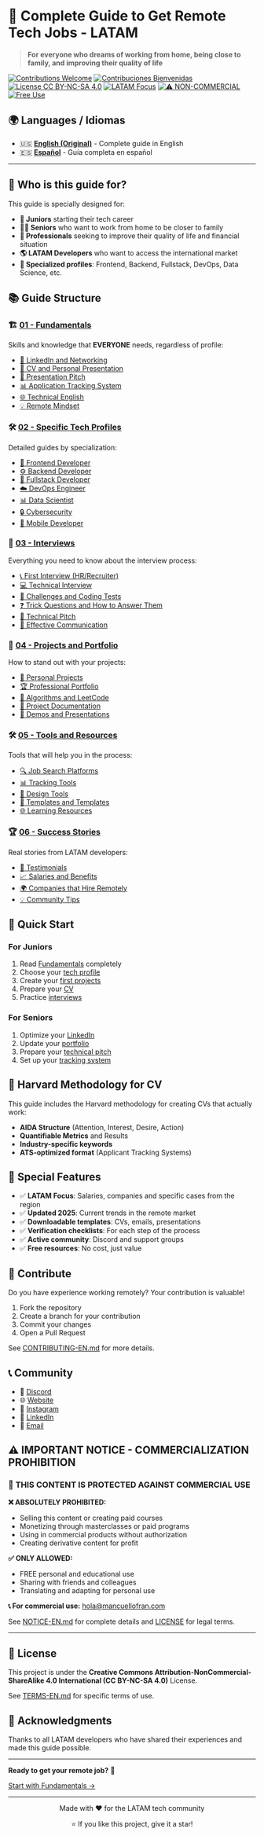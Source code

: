 # 🚀 Complete Guide to Get Remote Tech Jobs - LATAM

> **For everyone who dreams of working from home, being close to family, and improving their quality of life**

[![Contributions Welcome](https://img.shields.io/badge/Contributions-Welcome-brightgreen.svg)](CONTRIBUTING-EN.md)
[![Contribuciones Bienvenidas](https://img.shields.io/badge/Contribuciones-Bienvenidas-brightgreen.svg)](CONTRIBUTING.md)
[![License CC BY-NC-SA 4.0](https://img.shields.io/badge/License-CC%20BY--NC--SA%204.0-blue.svg)](LICENSE)
[![LATAM Focus](https://img.shields.io/badge/Focus-LATAM-orange.svg)]()
[![⚠️ NON-COMMERCIAL](https://img.shields.io/badge/⚠️-NON--COMMERCIAL-red.svg)](NOTICE-EN.md)
[![Free Use](https://img.shields.io/badge/Use-Free-brightgreen.svg)]()

## 🌍 **Languages / Idiomas**

- 🇺🇸 **[English (Original)](README-EN.md)** - Complete guide in English
- 🇪🇸 **[Español](README.md)** - Guía completa en español

---

## 🎯 Who is this guide for?

This guide is specially designed for:

- **👶 Juniors** starting their tech career
- **👨‍💻 Seniors** who want to work from home to be closer to family
- **💼 Professionals** seeking to improve their quality of life and financial situation
- **🌎 LATAM Developers** who want to access the international market
- **🎨 Specialized profiles**: Frontend, Backend, Fullstack, DevOps, Data Science, etc.

## 📚 Guide Structure

### 🏗️ [01 - Fundamentals](./01-fundamentos/)
Skills and knowledge that **EVERYONE** needs, regardless of profile:

- [📱 LinkedIn and Networking](./01-fundamentos/linkedin-networking.md)
- [💼 CV and Personal Presentation](./01-fundamentos/cv-presentacion.md)
- [🎯 Presentation Pitch](./01-fundamentos/pitch-presentacion.md)
- [📊 Application Tracking System](./01-fundamentos/seguimiento-postulaciones.md)
- [🌐 Technical English](./01-fundamentos/ingles-tecnico.md)
- [💡 Remote Mindset](./01-fundamentos/mindset-remoto.md)

### 🛠️ [02 - Specific Tech Profiles](./02-perfiles-tech/)
Detailed guides by specialization:

- [🎨 Frontend Developer](./02-perfiles-tech/frontend.md)
- [⚙️ Backend Developer](./02-perfiles-tech/backend.md)
- [🔄 Fullstack Developer](./02-perfiles-tech/fullstack.md)
- [☁️ DevOps Engineer](./02-perfiles-tech/devops.md)
- [📊 Data Scientist](./02-perfiles-tech/data-science.md)
- [🔒 Cybersecurity](./02-perfiles-tech/cybersecurity.md)
- [📱 Mobile Developer](./02-perfiles-tech/mobile.md)

### 🎤 [03 - Interviews](./03-entrevistas/)
Everything you need to know about the interview process:

- [📞 First Interview (HR/Recruiter)](./03-entrevistas/primera-entrevista.md)
- [💻 Technical Interview](./03-entrevistas/entrevista-tecnica.md)
- [🧩 Challenges and Coding Tests](./03-entrevistas/challenges-coding.md)
- [❓ Trick Questions and How to Answer Them](./03-entrevistas/preguntas-trampa.md)
- [🎯 Technical Pitch](./03-entrevistas/pitch-tecnico.md)
- [💬 Effective Communication](./03-entrevistas/comunicacion-efectiva.md)

### 🎯 [04 - Projects and Portfolio](./04-recursos/)
How to stand out with your projects:

- [💼 Personal Projects](./04-recursos/proyectos-personales.md)
- [🏆 Professional Portfolio](./04-recursos/portfolio-profesional.md)
- [🧮 Algorithms and LeetCode](./04-recursos/algoritmos-leetcode.md)
- [📝 Project Documentation](./04-recursos/documentacion-proyectos.md)
- [🎥 Demos and Presentations](./04-recursos/demos-presentaciones.md)

### 🛠️ [05 - Tools and Resources](./05-herramientas/)
Tools that will help you in the process:

- [🔍 Job Search Platforms](./05-herramientas/plataformas-busqueda.md)
- [📊 Tracking Tools](./05-herramientas/herramientas-seguimiento.md)
- [🎨 Design Tools](./05-herramientas/herramientas-diseno.md)
- [📝 Templates and Templates](./05-herramientas/templates-plantillas.md)
- [🌐 Learning Resources](./05-herramientas/recursos-aprendizaje.md)

### 🏆 [06 - Success Stories](./06-casos-exito/)
Real stories from LATAM developers:

- [📖 Testimonials](./06-casos-exito/testimonios.md)
- [📈 Salaries and Benefits](./06-casos-exito/salarios-beneficios.md)
- [🌍 Companies that Hire Remotely](./06-casos-exito/empresas-remoto.md)
- [💡 Community Tips](./06-casos-exito/tips-comunidad.md)

## 🚀 Quick Start

### For Juniors
1. Read [Fundamentals](./01-fundamentos/) completely
2. Choose your [tech profile](./02-perfiles-tech/)
3. Create your [first projects](./04-recursos/proyectos-personales.md)
4. Prepare your [CV](./01-fundamentos/cv-presentacion.md)
5. Practice [interviews](./03-entrevistas/)

### For Seniors
1. Optimize your [LinkedIn](./01-fundamentos/linkedin-networking.md)
2. Update your [portfolio](./04-recursos/portfolio-profesional.md)
3. Prepare your [technical pitch](./03-entrevistas/pitch-tecnico.md)
4. Set up your [tracking system](./01-fundamentos/seguimiento-postulaciones.md)

## 🎯 Harvard Methodology for CV

This guide includes the Harvard methodology for creating CVs that actually work:

- **AIDA Structure** (Attention, Interest, Desire, Action)
- **Quantifiable Metrics** and Results
- **Industry-specific keywords**
- **ATS-optimized format** (Applicant Tracking Systems)

## 🌟 Special Features

- ✅ **LATAM Focus**: Salaries, companies and specific cases from the region
- ✅ **Updated 2025**: Current trends in the remote market
- ✅ **Downloadable templates**: CVs, emails, presentations
- ✅ **Verification checklists**: For each step of the process
- ✅ **Active community**: Discord and support groups
- ✅ **Free resources**: No cost, just value

## 🤝 Contribute

Do you have experience working remotely? Your contribution is valuable!

1. Fork the repository
2. Create a branch for your contribution
3. Commit your changes
4. Open a Pull Request

See [CONTRIBUTING-EN.md](CONTRIBUTING-EN.md) for more details.

## 📞 Community

- 💬 [Discord](https://discord.gg/mR2wvsawbV)
- 🌐 [Website](https://mancuellofran.com)
- 📱 [Instagram](https://www.instagram.com/mancuellofran/)
- 💼 [LinkedIn](https://www.linkedin.com/in/mancuellofran/)
- 📧 [Email](mailto:hola@mancuellofran.com)

## ⚠️ **IMPORTANT NOTICE - COMMERCIALIZATION PROHIBITION**

### 🚨 **THIS CONTENT IS PROTECTED AGAINST COMMERCIAL USE**

**❌ ABSOLUTELY PROHIBITED:**
- Selling this content or creating paid courses
- Monetizing through masterclasses or paid programs
- Using in commercial products without authorization
- Creating derivative content for profit

**✅ ONLY ALLOWED:**
- FREE personal and educational use
- Sharing with friends and colleagues
- Translating and adapting for personal use

**📞 For commercial use:** [hola@mancuellofran.com](mailto:hola@mancuellofran.com)

See [NOTICE-EN.md](NOTICE-EN.md) for complete details and [LICENSE](LICENSE) for legal terms.

---

## 📄 License

This project is under the **Creative Commons Attribution-NonCommercial-ShareAlike 4.0 International (CC BY-NC-SA 4.0)** License.

See [TERMS-EN.md](TERMS-EN.md) for specific terms of use.

## 🙏 Acknowledgments

Thanks to all LATAM developers who have shared their experiences and made this guide possible.

---

**Ready to get your remote job?** 🚀

[Start with Fundamentals →](./01-fundamentos/)

---

<div align="center">
  <p>Made with ❤️ for the LATAM tech community</p>
  <p>⭐ If you like this project, give it a star!</p>
</div>
